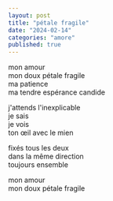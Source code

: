 ```yaml
---
layout: post
title: "pétale fragile"
date: "2024-02-14"
categories: "amore"
published: true
---
```


mon amour  
mon doux pétale fragile  
ma patience  
ma tendre espérance candide  

j'attends l'inexplicable  
je sais  
je vois  
ton œil avec le mien  

fixés tous les deux  
dans la même direction  
toujours ensemble  

mon amour  
mon doux pétale fragile  

